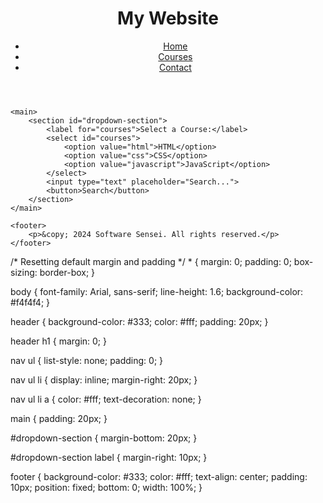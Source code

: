 <!DOCTYPE html>
<html lang="en">
<head>
    <meta charset="UTF-8">
    <meta name="viewport" content="width=device-width, initial-scale=1.0">
    <title>Software Sensei</title>
    <link rel="stylesheet" href="styles.css">
</head>
<body>
    <header>
        <h1>My Website</h1>
        <nav>
            <ul>
                <li><a href="index.html">Home</a></li>
                <li><a href="courses.html">Courses</a></li>
                <li><a href="contact.html">Contact</a></li>
            </ul>
        </nav>
    </header>
    
    <main>
        <section id="dropdown-section">
            <label for="courses">Select a Course:</label>
            <select id="courses">
                <option value="html">HTML</option>
                <option value="css">CSS</option>
                <option value="javascript">JavaScript</option>
            </select>
            <input type="text" placeholder="Search...">
            <button>Search</button>
        </section>
    </main>

    <footer>
        <p>&copy; 2024 Software Sensei. All rights reserved.</p>
    </footer>
</body>
</html>
/* Resetting default margin and padding */
</style>
* {
    margin: 0;
    padding: 0;
    box-sizing: border-box;
}

body {
    font-family: Arial, sans-serif;
    line-height: 1.6;
    background-color: #f4f4f4;
}

header {
    background-color: #333;
    color: #fff;
    padding: 20px;
}

header h1 {
    margin: 0;
}

nav ul {
    list-style: none;
    padding: 0;
}

nav ul li {
    display: inline;
    margin-right: 20px;
}

nav ul li a {
    color: #fff;
    text-decoration: none;
}

main {
    padding: 20px;
}

#dropdown-section {
    margin-bottom: 20px;
}

#dropdown-section label {
    margin-right: 10px;
}

footer {
    background-color: #333;
    color: #fff;
    text-align: center;
    padding: 10px;
    position: fixed;
    bottom: 0;
    width: 100%;
}
</style>
